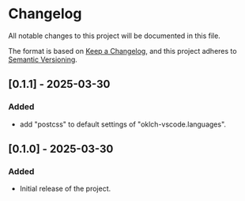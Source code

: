 # Changelog

All notable changes to this project will be documented in this file.

The format is based on [Keep a Changelog](https://keepachangelog.com/en/1.1.0/),
and this project adheres to [Semantic Versioning](https://semver.org/spec/v2.0.0.html).

## [0.1.1] - 2025-03-30

### Added

- add "postcss" to default settings of "oklch-vscode.languages".

## [0.1.0] - 2025-03-30

### Added

- Initial release of the project.
